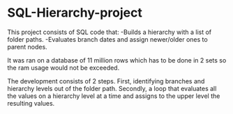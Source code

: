 # SQL-Hierarchy-project
This project consists of SQL code that:
-Builds a hierarchy with a list of folder paths.
-Evaluates branch dates and assign newer/older ones to parent nodes.

It was ran on a database of 11 million rows which has to be done in 2 sets so the ram usage would not be exceeded.

The development consists of 2 steps. First, identifying branches and hierarchy levels out of the folder path. Secondly, a loop that
evaluates all the values on a hierarchy level at a time and assigns to the upper level the resulting values.
